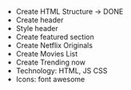 - Create HTML Structure -> DONE
- Create header
- Style header
- Create featured section
- Create Netflix Originals
- Create Movies List
- Create Trending now
- Technology: HTML, JS CSS
- Icons: font awesome